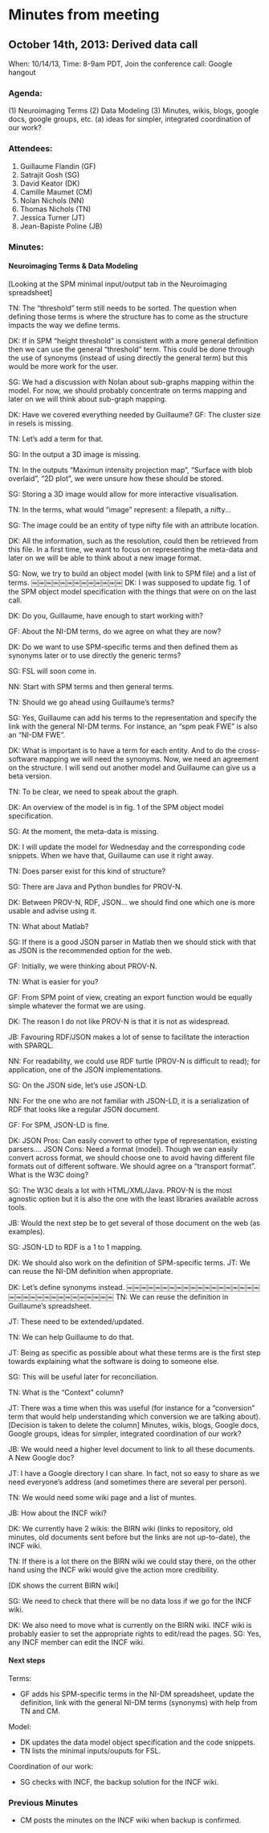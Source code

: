 # Minutes from meeting 

## October 14th, 2013: Derived data call

When: 10/14/13, Time: 8-9am PDT, Join the conference call: Google hangout 

### Agenda:
(1) Neuroimaging Terms
(2) Data Modeling
(3) Minutes, wikis, blogs, google docs, google groups, etc.
    (a) ideas for simpler, integrated coordination of our work?

### Attendees:
1. Guillaume Flandin (GF)
2. Satrajit Gosh (SG)
3. David Keator (DK)
4. Camille Maumet (CM)
5. Nolan Nichols (NN)
6. Thomas Nichols (TN)
7. Jessica Turner (JT)
8. Jean-Bapiste Poline (JB)

### Minutes:

#### Neuroimaging Terms & Data Modeling

[Looking at the SPM minimal input/output tab in the Neuroimaging spreadsheet]

TN: The “threshold” term still needs to be sorted. The question when defining those terms is where the structure has to come as the structure impacts the way we define terms.

DK: If in SPM “height threshold” is consistent with a more general definition then we can use the general “threshold” term. This could be done through the use of synonyms (instead of using directly the general term) but this would be more work for the user.

SG: We had a discussion with Nolan about sub-graphs mapping within the model. For now, we should probably concentrate on terms mapping and later on we will think about sub-graph mapping.

DK: Have we covered everything needed by Guillaume? GF: The cluster size in resels is missing.

TN: Let’s add a term for that.

SG: In the output a 3D image is missing.

TN: In the outputs “Maximun intensity projection map”, “Surface with blob overlaid”, “2D plot”, we were unsure how these should be stored.

SG: Storing a 3D image would allow for more interactive visualisation.

TN: In the terms, what would “image” represent: a filepath, a nifty...

SG: The image could be an entity of type nifty file with an attribute location.

DK: All the information, such as the resolution, could then be retrieved from this file. In a first time, we want to focus on representing the meta-data and later on we will be able to think
about a new image format.

SG: Now, we try to build an object model (with link to SPM file) and a list of terms.
￼￼￼￼￼￼￼￼￼￼￼￼￼
DK: I was supposed to update fig. 1 of the SPM object model specification with the things that were on on the last call.

DK: Do you, Guillaume, have enough to start working with?

GF: About the NI-DM terms, do we agree on what they are now?

DK: Do we want to use SPM-specific terms and then defined them as synonyms later or to use directly the generic terms? 

SG: FSL will soon come in.

NN: Start with SPM terms and then general terms.

TN: Should we go ahead using Guillaume’s terms?

SG: Yes, Guillaume can add his terms to the representation and specify the link with the general NI-DM terms. For instance, an “spm peak FWE” is also an “NI-DM FWE”.

DK: What is important is to have a term for each entity. And to do the cross-software mapping we will need the synonyms. Now, we need an agreement on the structure. I will send out
another model and Guillaume can give us a beta version.

TN: To be clear, we need to speak about the graph.

DK: An overview of the model is in fig. 1 of the SPM object model specification.

SG: At the moment, the meta-data is missing.

DK: I will update the model for Wednesday and the corresponding code snippets. When we have that, Guillaume can use it right away.

TN: Does parser exist for this kind of structure?

SG: There are Java and Python bundles for PROV-N.

DK: Between PROV-N, RDF, JSON... we should find one which one is more usable and advise using it.

TN: What about Matlab?

SG: If there is a good JSON parser in Matlab then we should stick with that as JSON is the recommended option for the web.

GF: Initially, we were thinking about PROV-N.

TN: What is easier for you?

GF: From SPM point of view, creating an export function would be equally simple whatever the format we are using.

DK: The reason I do not like PROV-N is that it is not as widespread.

JB: Favouring RDF/JSON makes a lot of sense to facilitate the interaction with SPARQL.

NN: For readability, we could use RDF turtle (PROV-N is difficult to read); for application, one of the JSON implementations.

SG: On the JSON side, let’s use JSON-LD.

NN: For the one who are not familiar with JSON-LD, it is a serialization of RDF that looks like a regular JSON document.

GF: For SPM, JSON-LD is fine.

DK: JSON Pros: Can easily convert to other type of representation, existing parsers.... JSON Cons: Need a format (model). Though we can easily convert across format, we should choose one to avoid having different
file formats out of different software. We should agree on a “transport format”. What is the W3C doing?

SG: The W3C deals a lot with HTML/XML/Java. PROV-N is the most agnostic option but it is also the one with the least libraries available across tools.

JB: Would the next step be to get several of those document on the web (as examples). 

SG: JSON-LD to RDF is a 1 to 1 mapping.

DK: We should also work on the definition of SPM-specific terms. JT: We can reuse the NI-DM definition when appropriate.

DK: Let’s define synonyms instead.
￼￼￼￼￼￼￼￼￼￼￼￼￼￼￼￼￼￼￼￼￼￼￼￼￼￼￼￼￼￼￼￼￼￼
TN: We can reuse the definition in Guillaume’s spreadsheet.

JT: These need to be extended/updated.

TN: We can help Guillaume to do that.

JT: Being as specific as possible about what these terms are is the first step towards explaining what the software is doing to someone else.

SG: This will be useful later for reconciliation.

TN: What is the “Context” column?

JT: There was a time when this was useful (for instance for a “conversion” term that would help understanding which conversion we are talking about). [Decision is taken to delete the column] Minutes, wikis, blogs, Google docs, Google groups, ideas for simpler, integrated coordination of our work?

JB: We would need a higher level document to link to all these documents. A New Google doc? 

JT: I have a Google directory I can share. In fact, not so easy to share as we need everyone’s address (and sometimes there are
several per person).

TN: We would need some wiki page and a list of muntes.

JB: How about the INCF wiki?

DK: We currently have 2 wikis: the BIRN wiki (links to repository, old minutes, old documents sent before but the links are not up-to-date), the INCF wiki.

TN: If there is a lot there on the BIRN wiki we could stay there, on the other hand using the INCF wiki would give the action more credibility.

[DK shows the current BIRN wiki]

SG: We need to check that there will be no data loss if we go for the INCF wiki.

DK: We also need to move what is currently on the BIRN wiki. INCF wiki is probably easier to set the appropriate rights to edit/read the pages. SG: Yes, any INCF member can edit the INCF wiki.

#### Next steps

Terms:
- GF adds his SPM-specific terms in the NI-DM spreadsheet, update the definition, link with the general NI-DM terms (synonyms) with help from TN and CM.

Model:
- DK updates the data model object specification and the code snippets.
- TN lists the minimal inputs/ouputs for FSL. 

Coordination of our work:
- SG checks with INCF, the backup solution for the INCF wiki.

### Previous Minutes

- CM posts the minutes on the INCF wiki when backup is confirmed.
